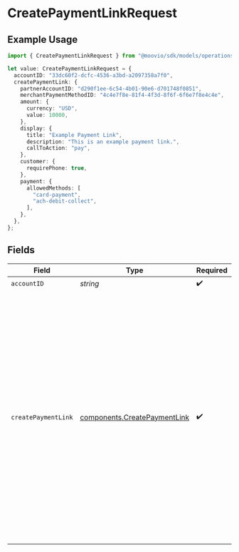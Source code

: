 # CreatePaymentLinkRequest

## Example Usage

```typescript
import { CreatePaymentLinkRequest } from "@moovio/sdk/models/operations";

let value: CreatePaymentLinkRequest = {
  accountID: "33dc60f2-dcfc-4536-a3bd-a2097358a7f0",
  createPaymentLink: {
    partnerAccountID: "d290f1ee-6c54-4b01-90e6-d701748f0851",
    merchantPaymentMethodID: "4c4e7f8e-81f4-4f3d-8f6f-6f6e7f8e4c4e",
    amount: {
      currency: "USD",
      value: 10000,
    },
    display: {
      title: "Example Payment Link",
      description: "This is an example payment link.",
      callToAction: "pay",
    },
    customer: {
      requirePhone: true,
    },
    payment: {
      allowedMethods: [
        "card-payment",
        "ach-debit-collect",
      ],
    },
  },
};
```

## Fields

| Field                                                                                                                                                                                                                                                                                                                                                                                                                        | Type                                                                                                                                                                                                                                                                                                                                                                                                                         | Required                                                                                                                                                                                                                                                                                                                                                                                                                     | Description                                                                                                                                                                                                                                                                                                                                                                                                                  | Example                                                                                                                                                                                                                                                                                                                                                                                                                      |
| ---------------------------------------------------------------------------------------------------------------------------------------------------------------------------------------------------------------------------------------------------------------------------------------------------------------------------------------------------------------------------------------------------------------------------- | ---------------------------------------------------------------------------------------------------------------------------------------------------------------------------------------------------------------------------------------------------------------------------------------------------------------------------------------------------------------------------------------------------------------------------- | ---------------------------------------------------------------------------------------------------------------------------------------------------------------------------------------------------------------------------------------------------------------------------------------------------------------------------------------------------------------------------------------------------------------------------- | ---------------------------------------------------------------------------------------------------------------------------------------------------------------------------------------------------------------------------------------------------------------------------------------------------------------------------------------------------------------------------------------------------------------------------- | ---------------------------------------------------------------------------------------------------------------------------------------------------------------------------------------------------------------------------------------------------------------------------------------------------------------------------------------------------------------------------------------------------------------------------- |
| `accountID`                                                                                                                                                                                                                                                                                                                                                                                                                  | *string*                                                                                                                                                                                                                                                                                                                                                                                                                     | :heavy_check_mark:                                                                                                                                                                                                                                                                                                                                                                                                           | N/A                                                                                                                                                                                                                                                                                                                                                                                                                          |                                                                                                                                                                                                                                                                                                                                                                                                                              |
| `createPaymentLink`                                                                                                                                                                                                                                                                                                                                                                                                          | [components.CreatePaymentLink](../../models/components/createpaymentlink.md)                                                                                                                                                                                                                                                                                                                                                 | :heavy_check_mark:                                                                                                                                                                                                                                                                                                                                                                                                           | N/A                                                                                                                                                                                                                                                                                                                                                                                                                          | {<br/>"partnerAccountID": "d290f1ee-6c54-4b01-90e6-d701748f0851",<br/>"merchantPaymentMethodID": "4c4e7f8e-81f4-4f3d-8f6f-6f6e7f8e4c4e",<br/>"amount": {<br/>"currency": "USD",<br/>"value": 10000<br/>},<br/>"display": {<br/>"title": "Example Payment Link",<br/>"description": "This is an example payment link.",<br/>"callToAction": "pay"<br/>},<br/>"customer": {<br/>"requirePhone": true<br/>},<br/>"payment": {<br/>"allowedMethods": [<br/>"card-payment",<br/>"ach-debit-collect"<br/>]<br/>}<br/>} |